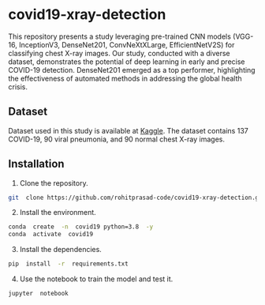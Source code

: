 # covid19-xray-detection
This repository presents a study leveraging pre-trained CNN models (VGG-16, InceptionV3, DenseNet201, ConvNeXtXLarge, EfficientNetV2S) for classifying chest X-ray images. Our study, conducted with a diverse dataset, demonstrates the potential of deep learning in early and precise COVID-19 detection. DenseNet201 emerged as a top performer, highlighting the effectiveness of automated methods in addressing the global health crisis.

## Dataset
Dataset used in this study is available at [Kaggle](https://www.kaggle.com/datasets/rohitprasad612/covid19-dataset-x-ray/data). The dataset contains 137 COVID-19, 90 viral pneumonia, and 90 normal chest X-ray images.

## Installation

1. Clone the repository.

```bash
git  clone https://github.com/rohitprasad-code/covid19-xray-detection.git && cd covid19-xray-detection
```

2. Install the environment.

```bash
conda  create  -n  covid19 python=3.8  -y
conda  activate  covid19 
```

3. Install the dependencies.

```bash
pip  install  -r  requirements.txt
```

4. Use the notebook to train the model and test it.

```bash
jupyter  notebook
```
